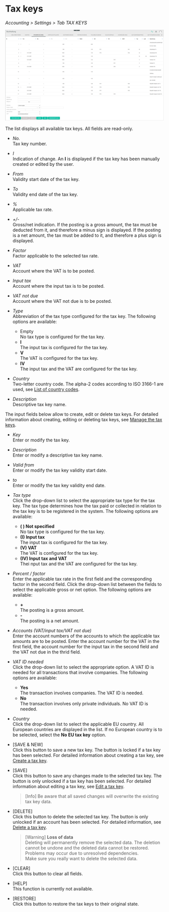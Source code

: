 # Tax keys

*Accounting > Settings > Tab TAX KEYS*

![Tax keys](../../Assets/Screenshots/RetailSuiteAccounting/Settings/TaxKeys/CreateTaxKey.png "[Tax keys]")

The list displays all available tax keys. All fields are read-only.

- *No.*  
  Tax key number.

- *I*  
  Indication of change. An **I** is displayed if the tax key has been manually created or edited by the user.

- *From*  
  Validity start date of the tax key.

- *To*  
  Validity end date of the tax key.  

- *%*  
  Applicable tax rate.

- *+/-*  
  Gross/net indication. If the posting is a gross amount, the tax must be deducted from it, and therefore a minus sign is displayed. If the posting is a net amount, the tax must be added to it, and therefore a plus sign is displayed.

- *Factor*  
  Factor applicable to the selected tax rate.

- *VAT*  
  Account where the VAT is to be posted.

- *Input tax*  
  Account where the input tax is to be posted.

- *VAT not due*  
  Account where the VAT not due is to be posted.

- *Type*  
  Abbreviation of the tax type configured for the tax key. The following options are available:  
  - Empty     
    No tax type is configured for the tax key.
  - **I**   
    The input tax is configured for the tax key.
  - **V**   
    The VAT is configured for the tax key.
  - **IV**   
    The input tax and the VAT are configured for the tax key.


[comment]: <> (Abkürzungen im System nicht übersetzt. Auf DE lassen? Wenn ja, durchgängig, also, auch in Integration und Operation)

- *Country*  
  Two-letter country code. The alpha-2 codes according to ISO 3166-1 are used, see [List of country codes](https://en.wikipedia.org/wiki/ISO_3166-1_alpha-2).

- *Description*  
  Descriptive tax key name.


The input fields below allow to create, edit or delete tax keys. For detailed information about creating, editing or deleting tax keys, see [Manage the tax keys](../Integration/02_ManageTaxKeys.md).

- *Key*  
  Enter or modify the tax key.

- *Description*  
  Enter or modify a descriptive tax key name.

- *Valid from*   
  Enter or modify the tax key validity start date.

- *to*  
  Enter or modify the tax key validity end date.

- *Tax type*  
  Click the drop-down list to select the appropriate tax type for the tax key. The tax type determines how the tax paid or collected in relation to the tax key is to be registered in the system. The following options are available:
  - **( ) Not specified**  
    No tax type is configured for the tax key.  
  - **(I) Input tax**  
    The input tax is configured for the tax key.
  - **(V) VAT**  
    The VAT is configured for the tax key.
  - **(IV) Input tax and VAT**  
    Thei nput tax and the VAT are configured for the tax key.


- *Percent / factor*  
  Enter the applicable tax rate in the first field and the corresponding factor in the second field. Click the drop-down list between the fields to select the applicable gross or net option. The following options are available:
  - **+**   
    The posting is a gross amount.
  - **-**   
    The posting is a net amount.


- *Accounts (VAT/input tax/VAT not due)*  
  Enter the account numbers of the accounts to which the applicable tax amounts are to be posted. Enter the account number for the VAT in the first field, the account number for the input tax in the second field and the VAT not due in the thrid field.

- *VAT ID needed*  
  Click the drop-down list to select the appropriate option. A VAT ID is needed for all transactions that involve companies. The following options are available:
  - **Yes**   
    The transaction involves companies. The VAT ID is needed.
  - **No**   
    The transaction involves only private individuals. No VAT ID is needed.


- *Country*  
  Click the drop-down list to select the applicable EU country. All European countries are displayed in the list. If no European country is to be selected, select the **No EU tax key** option.


- [SAVE & NEW]  
  Click this button to save a new tax key. The button is locked if a tax key has been selected. For detailed information about creating a tax key, see [Create a tax key](../Integration/02_ManageTaxKeys.md#create-a-tax-key).

- [SAVE]  
  Click this button to save any changes made to the selected tax key. The button is only unlocked if a tax key has been selected. For detailed information about editing a tax key, see [Edit a tax key](../Integration/02_ManageTaxKeys.md#edit-a-tax-key).

  > [Info] Be aware that all saved changes will overwrite the existing tax key data.

- [DELETE]  
  Click this button to delete the selected tax key. The button is only unlocked if an account has been selected. For detailed information, see [Delete a tax key](../Integration/02_ManageTaxKeys.md#delete-a-tax-key).

  > [Warning] **Loss of data**   
  Deleting will permanently remove the selected data. The deletion cannot be undone and the deleted data cannot be restored.       
  Problems may occur due to unresolved dependencies.   
  Make sure you really want to delete the selected data.

- [CLEAR]  
  Click this button to clear all fields.

- [HELP]  
  This function is currently not available.

- [RESTORE]  
  Click this button to restore the tax keys to their original state.

[comment]: <> (Was macht der WIEDERHERSTELLEN/RESTORE Button? Beim Klicken, Fenster mit Warnung "Möchten Sie die Steuerschlüssel in deren Ursprungs-Zustand zurückversetzen? Alle von Ihnen gemachten Änderungen werden dadurch gelöscht." Bei OK scheint es aber nichts zu passieren... Das System leert die Eingabemaske, aber nach Speichern kann man nicht wiederherstellen.)
